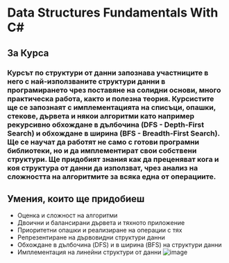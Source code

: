 # Data Structures Fundamentals With C#
## За Курса
### Курсът по структури от данни запознава участниците в него с най-използваните структури данни в програмирането чрез поставяне на солидни основи, много практическа работа, както и полезна теория. Курсистите ще се запознаят с имплементацията на списъци, опашки, стекове, дървета и някои алгоритми като например рекурсивно обхождане в дълбочина (DFS - Depth-First Search) и обхождане в ширина (BFS - Breadth-First Search). Ще се научат да работят не само с готови програмни библиотеки, но и да имплементират свои собствени структури. Ще придобият знания как да преценяват кога и коя структура от данни да използват, чрез анализ на сложността на алгоритмите за всяка една от операциите.

## Умения, които ще придобиеш
- Оценка и сложност на алгоритми
- Двоични и балансирани дървета и тяхното приложение
- Приоритетни опашки и реализиране на операции с тях
- Репрезентиране на дървовидни структури данни
- Обхождане в дълбочина (DFS) и в ширина (BFS) на структури данни
- Имплементация на линейни структури от данни
![image](https://github.com/RosenYordanov2003/Data-Structures-With-CSharp/assets/107473016/0932e4df-3377-439b-bd4e-3bff57eb52f5)
